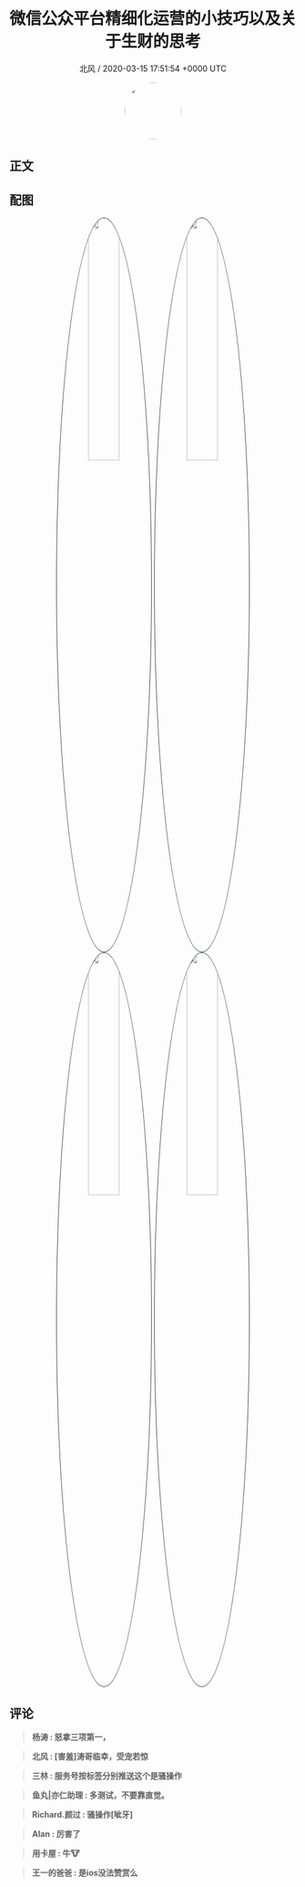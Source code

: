 <h1 align="center">微信公众平台精细化运营的小技巧以及关于生财的思考</h1>
<p align="center">
    <a>北风 / 2020-03-15 17:51:54 &#43;0000 UTC</a>
</p>

<div align="center">
    <img src="https://images.zsxq.com/FlFG7WHTlKyOJWK6FLi-IYLaSCmn?e=1590940799&amp;token=kIxbL07-8jAj8w1n4s9zv64FuZZNEATmlU_Vm6zD:KLjxpSYx9zqhLwSf4dWoRv7mn7I=" width="100" height="100" style="border:1px solid;border-radius:50%; color:#ffffff"/>
</div>

## 正文

<div>

</div>

## 配图
<div class="image" align="center">

<img src="https://images.zsxq.com/FjvX1cfzcDvHac56MlTT9FzdlJ3C?imageMogr2/auto-orient/thumbnail/800x/format/jpg/blur/1x0/quality/75&amp;e=1590940799&amp;token=kIxbL07-8jAj8w1n4s9zv64FuZZNEATmlU_Vm6zD:_rhfhpZAlTCF4mnDdT554iBMXyM=" width="33%" height="33%" style="border:1px solid;border-radius:50%; color:#3c3f41"/>

<img src="https://images.zsxq.com/FlyUcbzRCnEtXl-SPI61wwURg9d7?e=1590940799&amp;token=kIxbL07-8jAj8w1n4s9zv64FuZZNEATmlU_Vm6zD:012f--0TWyxzJP-RGizGHX27xJc=" width="33%" height="33%" style="border:1px solid;border-radius:50%; color:#3c3f41"/>

<img src="https://images.zsxq.com/Fuu_PTZFYc6YuJXYRikSTqtBD-sy?e=1590940799&amp;token=kIxbL07-8jAj8w1n4s9zv64FuZZNEATmlU_Vm6zD:WLLFO7pwEd2MadQzW-5IT1YSJUE=" width="33%" height="33%" style="border:1px solid;border-radius:50%; color:#3c3f41"/>

<img src="https://images.zsxq.com/FjgxxFsgmEWjm-9ttRQaTTzEr8s8?e=1590940799&amp;token=kIxbL07-8jAj8w1n4s9zv64FuZZNEATmlU_Vm6zD:zSfJapGpN-Dg5Xse87EIhKRKK-w=" width="33%" height="33%" style="border:1px solid;border-radius:50%; color:#3c3f41"/>

</div>

## 评论

<div align="left">
<div>

<blockquote >
<span> <strong>杨涛 : 怒拿三项第一， </strong></span>
</blockquote>

<blockquote >
<span> <strong>北风 : [害羞]涛哥临幸，受宠若惊 </strong></span>
</blockquote>

<blockquote >
<span> <strong>三林 : 服务号按标签分别推送这个是骚操作 </strong></span>
</blockquote>

<blockquote >
<span> <strong>鱼丸|亦仁助理 : 多测试，不要靠直觉。 </strong></span>
</blockquote>

<blockquote >
<span> <strong>Richard.颜过 : 骚操作[呲牙] </strong></span>
</blockquote>

<blockquote >
<span> <strong>Alan : 厉害了 </strong></span>
</blockquote>

<blockquote >
<span> <strong>用卡屋 : 牛🐮 </strong></span>
</blockquote>

<blockquote >
<span> <strong>王一的爸爸 : 是ios没法赞赏么 </strong></span>
</blockquote>

</div>
</div>